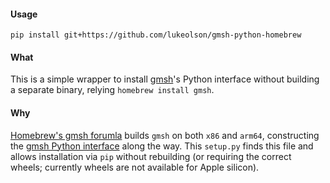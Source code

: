#### Usage

```
pip install git+https://github.com/lukeolson/gmsh-python-homebrew
```

#### What

This is a simple wrapper to install [gmsh](https://gmsh.info/)'s Python interface without
building a separate binary, relying `homebrew install gmsh`.

#### Why

[Homebrew's gmsh forumla](https://github.com/Homebrew/homebrew-core/blob/HEAD/Formula/gmsh.rb)
builds `gmsh` on both `x86` and `arm64`, constructing the [gmsh Python interface](https://gitlab.onelab.info/gmsh/gmsh/-/blob/master/api/gmsh.py)
along the way.  This `setup.py` finds this file and allows installation via `pip` without rebuilding (or requiring the correct wheels; currently wheels are not available for Apple silicon).
